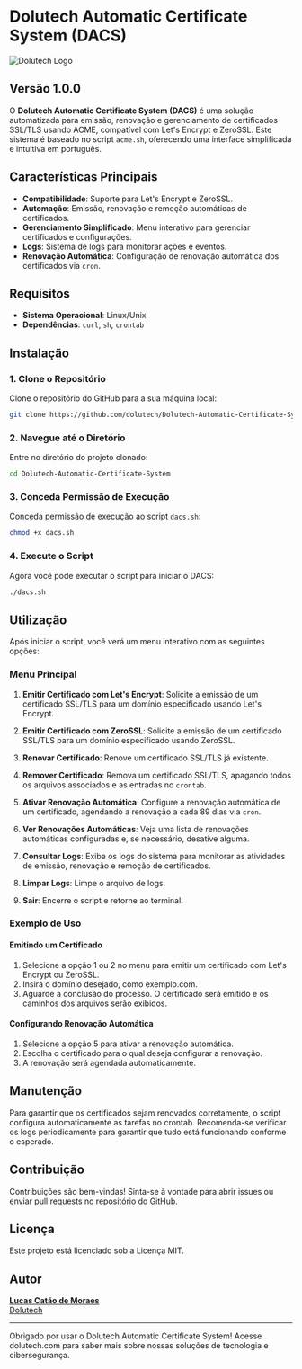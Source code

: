 # Dolutech Automatic Certificate System (DACS)

![Dolutech Logo](https://dolutech.com/wp-content/uploads/2023/02/dolutech-new-logo.png)

## Versão 1.0.0

O **Dolutech Automatic Certificate System (DACS)** é uma solução automatizada para emissão, renovação e gerenciamento de certificados SSL/TLS usando ACME, compatível com Let's Encrypt e ZeroSSL. Este sistema é baseado no script `acme.sh`, oferecendo uma interface simplificada e intuitiva em português.

## Características Principais

- **Compatibilidade**: Suporte para Let's Encrypt e ZeroSSL.
- **Automação**: Emissão, renovação e remoção automáticas de certificados.
- **Gerenciamento Simplificado**: Menu interativo para gerenciar certificados e configurações.
- **Logs**: Sistema de logs para monitorar ações e eventos.
- **Renovação Automática**: Configuração de renovação automática dos certificados via `cron`.

## Requisitos

- **Sistema Operacional**: Linux/Unix
- **Dependências**: `curl`, `sh`, `crontab`

## Instalação

### 1. Clone o Repositório

Clone o repositório do GitHub para a sua máquina local:

```bash
git clone https://github.com/dolutech/Dolutech-Automatic-Certificate-System.git
```
### 2. Navegue até o Diretório

Entre no diretório do projeto clonado:
```bash
cd Dolutech-Automatic-Certificate-System
```
### 3. Conceda Permissão de Execução

Conceda permissão de execução ao script `dacs.sh`:
```bash
chmod +x dacs.sh
```
### 4. Execute o Script

Agora você pode executar o script para iniciar o DACS:

```bash
./dacs.sh
```
## Utilização

Após iniciar o script, você verá um menu interativo com as seguintes opções:

### Menu Principal

1. **Emitir Certificado com Let's Encrypt**: Solicite a emissão de um certificado SSL/TLS para um domínio especificado usando Let's Encrypt.

2. **Emitir Certificado com ZeroSSL**: Solicite a emissão de um certificado SSL/TLS para um domínio especificado usando ZeroSSL.

3. **Renovar Certificado**: Renove um certificado SSL/TLS já existente.

4. **Remover Certificado**: Remova um certificado SSL/TLS, apagando todos os arquivos associados e as entradas no `crontab`.

5. **Ativar Renovação Automática**: Configure a renovação automática de um certificado, agendando a renovação a cada 89 dias via `cron`.

6. **Ver Renovações Automáticas**: Veja uma lista de renovações automáticas configuradas e, se necessário, desative alguma.

7. **Consultar Logs**: Exiba os logs do sistema para monitorar as atividades de emissão, renovação e remoção de certificados.

8. **Limpar Logs**: Limpe o arquivo de logs.

9. **Sair**: Encerre o script e retorne ao terminal.

### Exemplo de Uso

#### Emitindo um Certificado

1. Selecione a opção 1 ou 2 no menu para emitir um certificado com Let's Encrypt ou ZeroSSL.
2. Insira o domínio desejado, como exemplo.com.
3. Aguarde a conclusão do processo. O certificado será emitido e os caminhos dos arquivos serão exibidos.

#### Configurando Renovação Automática

1. Selecione a opção 5 para ativar a renovação automática.
2. Escolha o certificado para o qual deseja configurar a renovação.
3. A renovação será agendada automaticamente.

## Manutenção

Para garantir que os certificados sejam renovados corretamente, o script configura automaticamente as tarefas no crontab. Recomenda-se verificar os logs periodicamente para garantir que tudo está funcionando conforme o esperado.

## Contribuição

Contribuições são bem-vindas! Sinta-se à vontade para abrir issues ou enviar pull requests no repositório do GitHub.

## Licença

Este projeto está licenciado sob a Licença MIT.

## Autor

**[Lucas Catão de Moraes](https://cataodemoraes.com)**  
[Dolutech](https://dolutech.com)

---

Obrigado por usar o Dolutech Automatic Certificate System! Acesse dolutech.com para saber mais sobre nossas soluções de tecnologia e cibersegurança.


